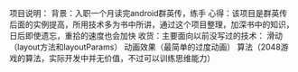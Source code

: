 项目说明：
背景：入职一个月读完android群英传，练手
心得：该项目是群英传后面的实例提高，所用技术多为书中所讲，通过这个项目整理，加深书中的知识，日后即使遗忘，重拾的速度也会加快
收货：主要面向以前没写过的技术：
滑动（layout方法和layoutParams）
动画效果（最简单的过度动画）
算法（2048游戏的算法，实际开发中并无价值，不过可以训练思维能力）
